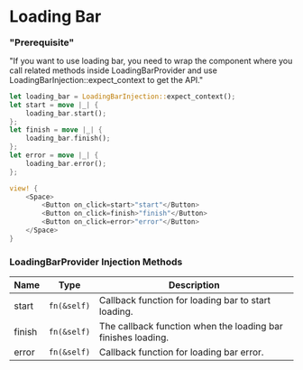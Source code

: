 # Loading Bar

<MessageBar layout=MessageBarLayout::Multiline intent=MessageBarIntent::Warning>
    <MessageBarBody>
      <h3 style="margin: 0">"Prerequisite"</h3>
      <p>
        "If you want to use loading bar, you need to wrap the component where you call related methods inside LoadingBarProvider and use LoadingBarInjection::expect_context to get the API."
      </p>
    </MessageBarBody>
</MessageBar>

```rust demo
let loading_bar = LoadingBarInjection::expect_context();
let start = move |_| {
    loading_bar.start();
};
let finish = move |_| {
    loading_bar.finish();
};
let error = move |_| {
    loading_bar.error();
};

view! {
    <Space>
        <Button on_click=start>"start"</Button>
        <Button on_click=finish>"finish"</Button>
        <Button on_click=error>"error"</Button>
    </Space>
}
```

### LoadingBarProvider Injection Methods

| Name   | Type        | Description                                                  |
| ------ | ----------- | ------------------------------------------------------------ |
| start  | `fn(&self)` | Callback function for loading bar to start loading.          |
| finish | `fn(&self)` | The callback function when the loading bar finishes loading. |
| error  | `fn(&self)` | Callback function for loading bar error.                     |
